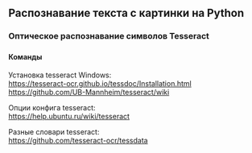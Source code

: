 ## Распознавание текста с картинки на Python
### Оптическое распознавание символов Tesseract


###
#### ****Команды****
Установка tesseract Windows:\
https://tesseract-ocr.github.io/tessdoc/Installation.html \
https://github.com/UB-Mannheim/tesseract/wiki


Опции конфига tesseract:\
https://help.ubuntu.ru/wiki/tesseract


Разные словари tesseract:\
https://github.com/tesseract-ocr/tessdata
